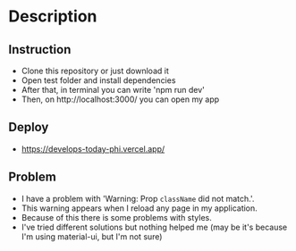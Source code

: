 # Description

## Instruction
* Clone this repository or just download it
* Open test folder and install dependencies
* After that, in terminal you can write 'npm run dev'
* Then, on http://localhost:3000/ you can open my app

## Deploy
* https://develops-today-phi.vercel.app/

## Problem
* I have a problem with 'Warning: Prop `className` did not match.'.
* This warning appears when I reload any page in my application.
* Because of this there is some problems with styles.
* I've tried different solutions but nothing helped me (may be it's because I'm using material-ui, but I'm not sure)
